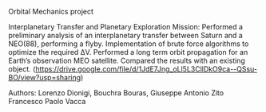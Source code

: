 Orbital Mechanics project

Interplanetary Transfer and Planetary Exploration Mission:
Performed a preliminary analysis of an interplanetary transfer between Saturn and a NEO(88), performing a flyby. Implementation of brute force algorithms to optimize the required ΔV. Performed a long term orbit propagation for an Earth’s observation MEO satellite. Compared the results with an existing object. (https://drive.google.com/file/d/1JdE7Jng_oLl5L3CllDkO9ca--QSsu-BO/view?usp=sharing)

Authors:
Lorenzo Dionigi,
Bouchra Bouras,
Giuseppe Antonio Zito
Francesco Paolo Vacca
